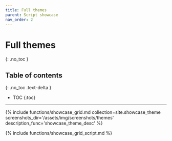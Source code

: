 ```yaml
---
title: Full themes
parent: Script showcase
nav_order: 2
---
```


# Full themes
{: .no_toc }

## Table of contents
{: .no_toc .text-delta }

* TOC
{:toc}

---

{% include functions/showcase_grid.md collection=site.showcase_theme screenshots_dir='/assets/img/screenshots/themes' description_func='showcase_theme_desc' %}

{% include functions/showcase_grid_script.md %}
